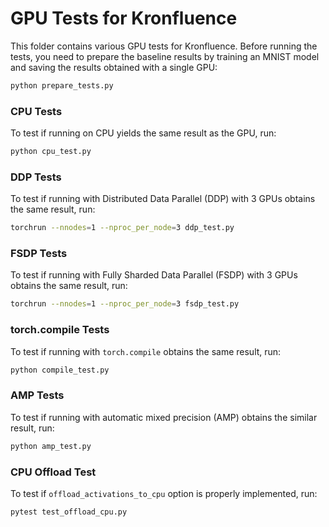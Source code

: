 # GPU Tests for Kronfluence

This folder contains various GPU tests for Kronfluence. Before running the tests, you need to prepare the 
baseline results by training an MNIST model and saving the results obtained with a single GPU:

```bash
python prepare_tests.py
```

### CPU Tests

To test if running on CPU yields the same result as the GPU, run:

```bash
python cpu_test.py
```

### DDP Tests

To test if running with Distributed Data Parallel (DDP) with 3 GPUs obtains the same result, run:

```bash
torchrun --nnodes=1 --nproc_per_node=3 ddp_test.py
```

### FSDP Tests

To test if running with Fully Sharded Data Parallel (FSDP) with 3 GPUs obtains the same result, run:

```bash
torchrun --nnodes=1 --nproc_per_node=3 fsdp_test.py
```

### torch.compile Tests

To test if running with `torch.compile` obtains the same result, run:

```bash
python compile_test.py
```

### AMP Tests

To test if running with automatic mixed precision (AMP) obtains the similar result, run:

```bash
python amp_test.py
```

### CPU Offload Test

To test if `offload_activations_to_cpu` option is properly implemented, run:

```bash
pytest test_offload_cpu.py
```